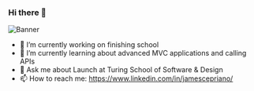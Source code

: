 ### Hi there 👋

![Banner](https://github.com/jcepriano/jcepriano/assets/130601095/fc539e20-09f9-4dbe-b0a5-6eb65454c833)


- 🔭 I’m currently working on finishing school
- 🌱 I’m currently learning about advanced MVC applications and calling APIs
- 💬 Ask me about Launch at Turing School of Software & Design
- 📫 How to reach me: https://www.linkedin.com/in/jamescepriano/
